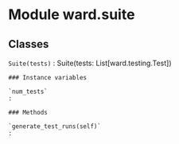 Module ward.suite
=================

Classes
-------

`Suite(tests)`
:   Suite(tests: List[ward.testing.Test])

    ### Instance variables

    `num_tests`
    :

    ### Methods

    `generate_test_runs(self)`
    :